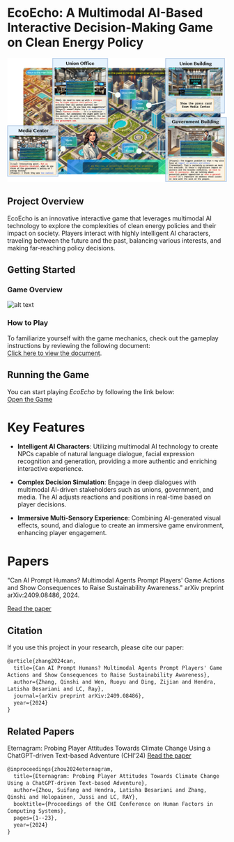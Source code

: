 # EcoEcho: A Multimodal AI-Based Interactive Decision-Making Game on Clean Energy Policy

![hero image](Hero.png)
## Project Overview

EcoEcho is an innovative interactive game that leverages multimodal AI technology to explore the complexities of clean energy policies and their impact on society. Players interact with highly intelligent AI characters, traveling between the future and the past, balancing various interests, and making far-reaching policy decisions.

## Getting Started

### Game Overview

![alt text](gamePipe.png)

###  How to Play

To familiarize yourself with the game mechanics, check out the gameplay instructions by reviewing the following document:  
[Click here to view the document](https://docs.google.com/document/d/1UP96TnJas6-fypDGSYFERe8M11jlsLumWCQYKypPNSs/edit?usp=sharing).

## Running the Game

You can start playing *EcoEcho* by following the link below:  
[Open the Game](https://ecoecho.duckdns.org/)  


# Key Features

- **Intelligent AI Characters**: Utilizing multimodal AI technology to create NPCs capable of natural language dialogue, facial expression recognition and generation, providing a more authentic and enriching interactive experience.

- **Complex Decision Simulation**: Engage in deep dialogues with multimodal AI-driven stakeholders such as unions, government, and media. The AI adjusts reactions and positions in real-time based on player decisions.

- **Immersive Multi-Sensory Experience**: Combining AI-generated visual effects, sound, and dialogue to create an immersive game environment, enhancing player engagement.

# Papers

"Can AI Prompt Humans? Multimodal Agents Prompt Players' Game Actions and Show Consequences to Raise Sustainability Awareness."
arXiv preprint arXiv:2409.08486, 2024.

[Read the paper](https://arxiv.org/abs/2409.08486)

## Citation

If you use this project in your research, please cite our paper:

```
@article{zhang2024can,
  title={Can AI Prompt Humans? Multimodal Agents Prompt Players' Game Actions and Show Consequences to Raise Sustainability Awareness},
  author={Zhang, Qinshi and Wen, Ruoyu and Ding, Zijian and Hendra, Latisha Besariani and LC, Ray},
  journal={arXiv preprint arXiv:2409.08486},
  year={2024}
}
```

## Related Papers

Eternagram: Probing Player Attitudes Towards Climate Change Using a ChatGPT-driven Text-based Adventure (CHI'24) [Read the paper](https://dl.acm.org/doi/pdf/10.1145/3613904.3642850)

```
@inproceedings{zhou2024eternagram,
  title={Eternagram: Probing Player Attitudes Towards Climate Change Using a ChatGPT-driven Text-based Adventure},
  author={Zhou, Suifang and Hendra, Latisha Besariani and Zhang, Qinshi and Holopainen, Jussi and LC, RAY},
  booktitle={Proceedings of the CHI Conference on Human Factors in Computing Systems},
  pages={1--23},
  year={2024}
}
```
